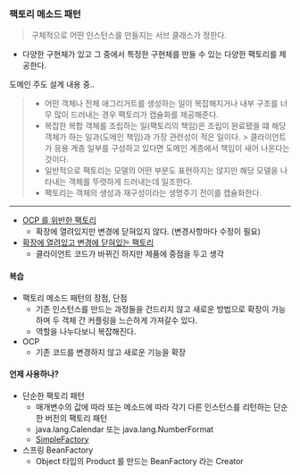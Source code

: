 
### 팩토리 메소드 패턴
> 구체적으로 어떤 인스턴스를 만들지는 서브 클래스가 정한다.

- 다양한 구현체가 있고 그 중에서 특정한 구현체를 만들 수 있는 다양한 팩토리를 제공한다.

도메인 주도 설계 내용 중..

> + 어떤 객체나 전체 애그리거트를 생성하는 일이 복잡해지거나 내부 구조를 너무 많이 드러내는 경우 팩토리가 캡슐화를 제공해준다.
> + 복잡한 복합 객체를 조립하는 일(팩토리의 책임)은 조립이 완료됐을 떄 해당 객체가 하는 일과(도메인 책임)과 가장 관련성이 적은 일이다.
    > 클라이언트가 응용 계층 일부를 구성하고 있다면 도메인 계층에서 책임이 새어 나온다는 것이다.
> + 일반적으로 팩토리는 모델의 어떤 부분도 표현하지는 않지만 해당 모델을 나타내는 객체를 뚜렷하게 드러내는데 일조한다.
> + 팩토리는 객체의 생성과 재구성이라는 생명주기 전이를 캡슐화한다.


---

- [OCP 를 위반한 팩토리](./before/ShipFactory.java)
  - 확장에 열려있지만 변경에 닫혀있지 않다. (변경사항마다 수정이 필요)
- [확장에 열려있고 변경에 닫혀있는 팩토리](./after/ShipFactory.java)
  - 클라이언트 코드가 바뀌긴 하지만 제품에 중점을 두고 생각

#### 복습

- 팩토리 메소드 패턴의 장점, 단점
  - 기존 인스턴스를 만드는 과정들을 건드리지 않고 새로운 방법으로 확장이 가능하며 두 객체 간 커플링을 느슨하게 가져갈수 있다.
  - 역할을 나누다보니 복잡해진다.
- OCP
  - 기존 코드를 변경하지 않고 새로운 기능을 확장


#### 언제 사용하나?

- 단순한 팩토리 패턴
  - 매개변수의 값에 따라 또는 메소드에 따라 각기 다른 인스턴스를 리턴하는 단순한 버전의 팩토리 패턴
  - java.lang.Calendar 또는 java.lang.NumberFormat
  - [SimpleFactory](./example/SimpleFactory.java)
- 스프링 BeanFactory
  - Object 타입의 Product 를 만드는 BeanFactory 라는 Creator